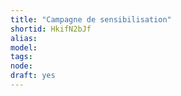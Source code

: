 ```yaml
---
title: "Campagne de sensibilisation"
shortid: HkifN2bJf
alias: 
model: 
tags: 
node: 
draft: yes
--- 
```

 